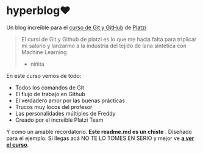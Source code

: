 # hyperblog❤️
Un blog increible para el [ curso de Git y GitHub](https://platzi.com/cursos/git-github " curso de Git y Github") de [Platzi](https://platzi.com/ "Platzi")
>El cursi de Git y Github de platzi es lo que me hacia falta para triplicar mi salario y lanzarme a la industria del tejido de lana sintética con Machine Learning
> - niñita

En este curso vemos de todo:
* Todos los comandos de Git
* El flujo de trabajo en Github
* El verdadero amor por las buenas prácticas
* Trucos muy locos del profesor
* Las personalidades múltiples de Freddy
* Creado por el increible Platzi Team

Y como un amable recordatorio. **Este readme.md es un chiste** . Diseñado para el ejemplo. Si llegas acá NO TE LO TOMES EN SERIO y mejor ve [**a ver el curso**](https://platzi.com/cursos/git-github "a ver el curso").
